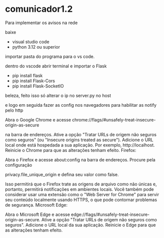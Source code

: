 # comunicador1.2
Para implementar os avisos na rede

baixe
- visual studio code
- python 3.12 ou superior

importar pasta do programa para o vs code.

dentro do vscode abrir terminal e importar o Flask 

-   pip install flask
-   pip install Flask-Cors
-   pip install Flask-SocketIO

beleza, feito isso só alterar o ip no server.py no host

e logo em seguida fazer as config nos navegadores para habilitar as notify pelo http

Abra o Google Chrome e acesse chrome://flags/#unsafely-treat-insecure-origin-as-secure 

na barra de endereços.
Ative a opção "Tratar URLs de origem não seguros como seguros" (ou "Insecure origins treated as secure").
Adicione o URL local onde está hospedada a sua aplicação. Por exemplo, http://localhost.
Reinicie o Chrome para que as alterações tenham efeito.
Firefox:

Abra o Firefox e acesse about:config na barra de endereços.
Procure pela configuração

privacy.file_unique_origin          e defina seu valor como false.

Isso permitirá que o Firefox trate as origens de arquivo como não únicas e, portanto, permitirá notificações em ambientes locais.
Você também pode considerar usar uma extensão como o "Web Server for Chrome" para servir seu conteúdo localmente usando HTTPS, o que pode contornar problemas de segurança.
Microsoft Edge:

Abra o Microsoft Edge e acesse edge://flags/#unsafely-treat-insecure-origin-as-secure.
Ative a opção "Tratar URLs de origem não seguros como seguros".
Adicione o URL local da sua aplicação.
Reinicie o Edge para que as alterações tenham efeito.



